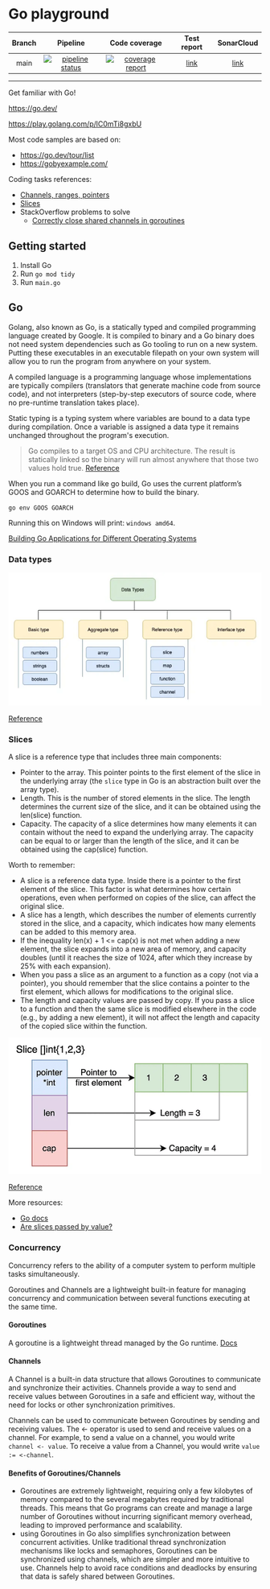 # Go playground

| Branch |                                                                                   Pipeline                                                                                   |                                                                                Code coverage                                                                                 |                                          Test report                                           |                                 SonarCloud                                 |
|:------:|:----------------------------------------------------------------------------------------------------------------------------------------------------------------------------:|:----------------------------------------------------------------------------------------------------------------------------------------------------------------------------:|:----------------------------------------------------------------------------------------------:|:--------------------------------------------------------------------------:|
|  main  | [![pipeline status](https://gitlab.com/ShowMeYourCodeYouTube/go-playground/badges/main/pipeline.svg)](https://gitlab.com/ShowMeYourCodeYouTube/go-playground/-/commits/main) | [![coverage report](https://gitlab.com/ShowMeYourCodeYouTube/go-playground/badges/main/coverage.svg)](https://gitlab.com/ShowMeYourCodeYouTube/go-playground/-/commits/main) | [link](https://showmeyourcodeyoutube.gitlab.io/go-playground/test-report/coverage-report.html) | [link](https://sonarcloud.io/organizations/showmeyourcodeyoutube/projects) |

---

Get familiar with Go!

https://go.dev/

https://play.golang.com/p/lC0mTi8gxbU

Most code samples are based on:
- https://go.dev/tour/list
- https://gobyexample.com/

Coding tasks references:
- [Channels, ranges, pointers](https://medium.com/@ninucium/go-interview-questions-part-1-pointers-channels-and-range-67c61345cf3c)
- [Slices](https://medium.com/@ninucium/go-interview-questions-part-2-slices-87f5289fb7eb)
- StackOverflow problems to solve
  - [Correctly close shared channels in goroutines](https://stackoverflow.com/questions/59018372/how-do-i-correctly-close-shared-channels-in-goroutines-while-processing-results)

## Getting started

1. Install Go
2. Run `go mod tidy`
3. Run `main.go`

## Go

Golang, also known as Go, is a statically typed and compiled programming language created by Google.
It is compiled to binary and a Go binary does not need system dependencies such as Go tooling to run on a new system.
Putting these executables in an executable filepath on your own system will allow you to run the program from anywhere on your system.

A compiled language is a programming language whose implementations
are typically compilers (translators that generate machine code from source code),
and not interpreters (step-by-step executors of source code, where no pre-runtime translation takes place).

Static typing is a typing system where variables are bound to a data type during compilation.
Once a variable is assigned a data type it remains unchanged throughout the program's execution.

> Go compiles to a target OS and CPU architecture.
The result is statically linked so the binary will run almost anywhere that those two values hold true.
[Reference](https://www.quora.com/Is-the-Golang-write-once-run-everywhere-language-like-Java)

When you run a command like go build, Go uses the current platform’s GOOS and GOARCH to determine how to build the binary.
```
go env GOOS GOARCH
```
Running this on Windows will print: `windows amd64`.

[Building Go Applications for Different Operating Systems](https://www.digitalocean.com/community/tutorials/building-go-applications-for-different-operating-systems-and-architectures)

### Data types

![img](docs/types.png)

[Reference](https://levelup.gitconnected.com/composite-data-types-in-golang-a829288b5553)

### Slices

A slice is a reference type that includes three main components:
- Pointer to the array. This pointer points to the first element of the slice in the underlying array (the `slice` type in Go is an abstraction built over the array type).
- Length. This is the number of stored elements in the slice. The length determines the current size of the slice, and it can be obtained using the len(slice) function.
- Capacity. The capacity of a slice determines how many elements it can contain without the need to expand the underlying array. The capacity can be equal to or larger than the length of the slice, and it can be obtained using the cap(slice) function.

Worth to remember:
- A slice is a reference data type. Inside there is a pointer to the first element of the slice. This factor is what determines how certain operations, even when performed on copies of the slice, can affect the original slice.
- A slice has a length, which describes the number of elements currently stored in the slice, and a capacity, which indicates how many elements can be added to this memory area.
- If the inequality len(x) + 1 <= cap(x) is not met when adding a new element, the slice expands into a new area of memory, and capacity doubles (until it reaches the size of 1024, after which they increase by 25% with each expansion).
- When you pass a slice as an argument to a function as a copy (not via a pointer), you should remember that the slice contains a pointer to the first element, which allows for modifications to the original slice.
- The length and capacity values are passed by copy. If you pass a slice to a function and then the same slice is modified elsewhere in the code (e.g., by adding a new element), it will not affect the length and capacity of the copied slice within the function.

![img](docs/slices.png)

[Reference](https://medium.com/@ninucium/go-interview-questions-part-2-slices-87f5289fb7eb)

More resources:
- [Go docs](https://go.dev/blog/slices-intro)
- [Are slices passed by value?](https://stackoverflow.com/questions/39993688/are-slices-passed-by-value)

### Concurrency

Concurrency refers to the ability of a computer system to perform multiple tasks simultaneously.

Goroutines and Channels are a lightweight built-in feature for 
managing concurrency and communication between several functions executing at the same time.

#### Goroutines

A goroutine is a lightweight thread managed by the Go runtime. [Docs](https://go.dev/tour/concurrency/1)

#### Channels

A Channel is a built-in data structure that allows Goroutines to communicate and synchronize their activities. 
Channels provide a way to send and receive values between Goroutines in a safe and efficient way, 
without the need for locks or other synchronization primitives.

Channels can be used to communicate between Goroutines by sending and receiving values. 
The <- operator is used to send and receive values on a channel. 
For example, to send a value on a channel, you would write `channel <- value`. 
To receive a value from a Channel, you would write `value := <-channel`.

#### Benefits of Goroutines/Channels

- Goroutines are extremely lightweight, requiring only a few kilobytes of memory compared to the several megabytes required by traditional threads. This means that Go programs can create and manage a large number of Goroutines without incurring significant memory overhead, leading to improved performance and scalability.
- using Goroutines in Go also simplifies synchronization between concurrent activities. Unlike traditional thread synchronization mechanisms like locks and semaphores, Goroutines can be synchronized using channels, which are simpler and more intuitive to use. Channels help to avoid race conditions and deadlocks by ensuring that data is safely shared between Goroutines.
